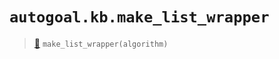 # `autogoal.kb.make_list_wrapper`

> [📝](https://github.com/autogoal/autogoal/blob/main/autogoal/kb/_data.py#L166)
> `make_list_wrapper(algorithm)`

